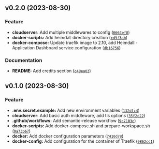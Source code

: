 <!--next-version-placeholder-->

## v0.2.0 (2023-08-30)

### Feature

* **cloudserver:** Add multiple middlewares to config ([`0664ef8`](https://github.com/entelecheia/traefik-container/commit/0664ef8cdbb9fd41745df831d7c9e04ba0ec662f))
* **docker-scripts:** Add heimdall directory creation ([`cd9f3ab`](https://github.com/entelecheia/traefik-container/commit/cd9f3ab32f3c0b7027e65abe0d4896d9222b7c0c))
* **docker-compose:** Update traefik image to 2.10, add Heimdall - Application Dashboard service configuration ([`db16756`](https://github.com/entelecheia/traefik-container/commit/db167561cf86cbceee78a98db6237821e830fb9f))

### Documentation

* **README:** Add credits section ([`c48ea03`](https://github.com/entelecheia/traefik-container/commit/c48ea03a360c6df862b3d25f2fb816f82a1120d6))

## v0.1.0 (2023-08-30)

### Feature

* **.env.secret.example:** Add new environment variables ([`112dfc4`](https://github.com/entelecheia/traefik-container/commit/112dfc4efb1b59d6260534944e5d84ed9e4cc9cc))
* **cloudserver:** Add basic auth middleware, add tls options ([`35f2c22`](https://github.com/entelecheia/traefik-container/commit/35f2c22eca43c89bdd87d3a58c7778e38fa264e6))
* **.github/workflows:** Add semantic-release workflow ([`9c7103c`](https://github.com/entelecheia/traefik-container/commit/9c7103c8d9d7284445d8d2bdbdf6229ba65fa308))
* **docker-scripts:** Add docker-compose.sh and prepare-workspace.sh ([`0a73b67`](https://github.com/entelecheia/traefik-container/commit/0a73b677314db55e1a09fb6d20edf6c9ba864ba6))
* **docker:** Add docker configuration parameters ([`7410d78`](https://github.com/entelecheia/traefik-container/commit/7410d783dbc59b2d24781c42ebeaa3b4c6abd440))
* **docker-config:** Add configuration for the container of Traefik ([`0862cc1`](https://github.com/entelecheia/traefik-container/commit/0862cc1a0606b4166c55b018e8897aee6bbe14a4))
